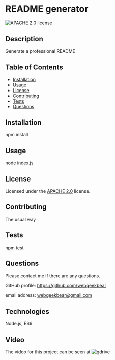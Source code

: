 # README generator
![APACHE 2.0 license](https://img.shields.io/badge/license-APACHE%202.0-blue.svg)
  
## Description
Generate a professional README

## Table of Contents

* [Installation](#installation)
* [Usage](#usage)
* [License](#license)
* [Contributing](#contributing)
* [Tests](#tests)
* [Questions](#questions)

## Installation
npm install

## Usage
node index.js

## License
Licensed under the [APACHE 2.0](https://choosealicense.com/licenses/apache-2.0/) license.

## Contributing
The usual way

## Tests
npm test

## Questions
Please contact me if there are any questions.

GitHub profile: https://github.com/webgeekbear

email address: webgeekbear@gmail.com

## Technologies
Node.js, ES6

## Video
The video for this project can be seen at ![gdrive](https://watch.screencastify.com/v/MLo7fEneiECqmHxgcYsa)
